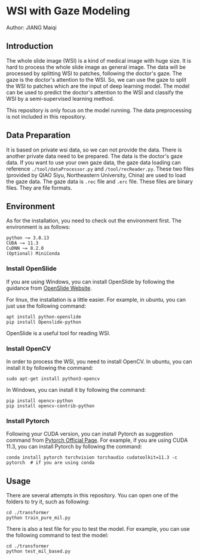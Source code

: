 # WSI with Gaze Modeling


Author: JIANG Maiqi

## Introduction
The whole slide image (WSI) is a kind of medical image with huge size. It is hard to process the whole slide image as general image. 
The data will be processed by splitting WSI to patches, following the doctor's gaze. The gaze is the doctor's attention to the WSI.
So, we can use the gaze to split the WSI to patches which are the input of deep learning model. 
The model can be used to predict the doctor's attention to the WSI and classify the WSI by a semi-supervised learning method.

This repository is only focus on the model running. The data preprocessing is not included in this repository.

## Data Preparation

It is based on private wsi data, so we can not provide the data. There is another private data need to be prepared. The data is the 
doctor's gaze data. If you want to use your own gaze data, the gaze data loading can reference `./tool/dataProcessor.py` and `/tool/recReader.py`. 
These two files (provided by QIAO Siyu, Northeastern University, China) are used to load the gaze data. The gaze data is `.rec` file and `.erc` file. These files are binary 
files. They are file formats. 

## Environment

As for the installation, you need to check out the environment first. The environment is as follows:

```angular2html
python ~= 3.8.13
CUDA ~= 11.3
CuDNN ~= 8.2.0
(Optional) MiniConda
```

### Install OpenSlide

If you are using Windows, you can install OpenSlide by following the guidance from
[OpenSlide Website](https://openslide.org/api/python/#installing).

For linux, the installation is a little easier. For example, in ubuntu, you can just use the following command:

```angular2html
apt install python-openslide    
pip install Openslide-python
```
OpenSlide is a useful tool for reading WSI. 

### Install OpenCV

In order to process the WSI, you need to install OpenCV. In ubuntu, you can install it by following the command:

```angular2html
sudo apt-get install python3-opencv
```

In Windows, you can install it by following the command:

```angular2html
pip install opencv-python
pip install opencv-contrib-python
```

### Install Pytorch

Following your CUDA version, you can install Pytorch as suggestion command from 
[Pytorch Official Page](https://pytorch.org/get-started/locally/). For example, if you are using CUDA 11.3, you can install Pytorch by following the command:

```angular2html
conda install pytorch torchvision torchaudio cudatoolkit=11.3 -c pytorch  # if you are using conda
```

## Usage

There are several attempts in this repository. You can open one of the folders to try it, such as following:

```angular2html
cd ./transformer
python train_pure_mil.py
```

There is also a test file for you to test the model. For example, you can use the following command to test the model:

```angular2html
cd ./transformer
python test_mil_based.py
```


